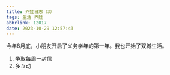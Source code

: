 ```yaml
---
title: 养娃日志（3）
tags: 生活 养娃
abbrlink: 12017
date: 2023-10-29 12:57:43
---
```


今年8月底，小朋友开启了义务学年的第一年。我也开始了双城生活。

1. 争取每周一封信
2. 多互动



